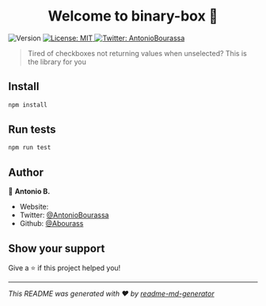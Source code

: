 <h1 align="center">Welcome to binary-box 👋</h1>
<p>
  <img alt="Version" src="https://img.shields.io/badge/version-1.0.0-blue.svg?cacheSeconds=2592000" />
  <a href="#" target="_blank">
    <img alt="License: MIT" src="https://img.shields.io/badge/License-MIT-yellow.svg" />
  </a>
  <a href="https://twitter.com/AntonioBourassa" target="_blank">
    <img alt="Twitter: AntonioBourassa" src="https://img.shields.io/twitter/follow/AntonioBourassa.svg?style=social" />
  </a>
</p>

> Tired of checkboxes not returning values when unselected? This is the library for you

## Install

```sh
npm install
```

## Run tests

```sh
npm run test
```

## Author

👤 **Antonio B.**

* Website:  
* Twitter: [@AntonioBourassa](https://twitter.com/AntonioBourassa)
* Github: [@Abourass](https://github.com/Abourass)

## Show your support

Give a ⭐️ if this project helped you!

***
_This README was generated with ❤️ by [readme-md-generator](https://github.com/kefranabg/readme-md-generator)_